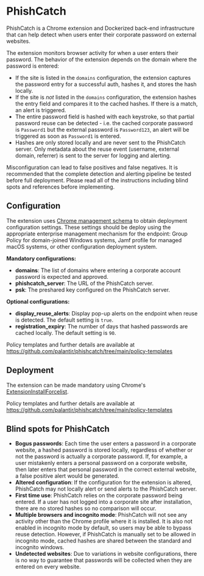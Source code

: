 # PhishCatch 
PhishCatch is a Chrome extension and Dockerized back-end infrastructure that can help detect when users enter their corporate password on external websites.

The extension monitors browser activity for when a user enters their password. The behavior of the extension depends on the domain where the password is entered:
- If the site is listed in the `domains` configuration, the extension captures the password entry for a successful auth, hashes it, and stores the hash locally.
- If the site is *not* listed in the `domains` configuration, the extension hashes the entry field and compares it to the cached hashes. If there is a match, an alert is triggered.
 - The entire password field is hashed with each keystroke, so that partial password reuse can be detected - i.e. the cached corporate password is `Password1` but the external password is `Password123`, an alert will be triggered as soon as `Password1` is entered.
 - Hashes are only stored locally and are never sent to the PhishCatch server. Only metadata about the reuse event (username, external domain, referrer) is sent to the server for logging and alerting.

Misconfiguration can lead to false positives and false negatives. It is recommended that the complete detection and alerting pipeline be tested before full deployment. Please read all of the instructions including blind spots and references before implementing. 

## Configuration
The extension uses [Chrome management schema](https://developer.chrome.com/apps/manifest/storage) to obtain deployment configuration settings. These settings should be deploy using the appropriate enterprise management mechanism for the endpoint: Group Policy for domain-joined Windows systems, Jamf profile for managed macOS systems, or other configuration deployment system.

**Mandatory configurations:**
- **domains**: The list of domains where entering a corporate account password is expected and approved.
- **phishcatch_server**: The URL of the PhishCatch server.
- **psk**: The preshared key configured on the PhishCatch server.

**Optional configurations:**
- **display_reuse_alerts**: Display pop-up alerts on the endpoint when reuse is detected. The default setting is `true`.
- **registration_expiry**: The number of days that hashed passwords are cached locally. The default setting is `90`.

Policy templates and further details are available at https://github.com/palantir/phishcatch/tree/main/policy-templates

## Deployment
The extension can be made mandatory using Chrome's [ExtensionInstallForcelist](https://cloud.google.com/docs/chrome-enterprise/policies/?policy=ExtensionInstallForcelist).

Policy templates and further details are available at https://github.com/palantir/phishcatch/tree/main/policy-templates

## Blind spots for PhishCatch
- **Bogus passwords**: Each time the user enters a password in a corporate website, a hashed password is stored locally, regardless of whether or not the password is actually a corporate password. If, for example, a user mistakenly enters a personal password on a corporate website, then later enters that personal password in the correct external website, a false positive alert would be generated.
- **Altered configuration**: If the configuration for the extension is altered, PhishCatch may not locally alert or send alerts to the PhishCatch server.
- **First time use**: PhishCatch relies on the corporate password being entered. If a user has not logged into a corporate site after installation, there are no stored hashes so no comparison will occur.
- **Multiple browsers and incognito mode**: PhishCatch will not see any activity other than the Chrome profile where it is installed. It is also not enabled in incognito mode by default, so users may be able to bypass reuse detection. However, if PhishCatch is manually set to be allowed in incognito mode, cached hashes are shared between the standard and incognito windows.
- **Undetected websites**: Due to variations in website configurations, there is no way to guarantee that passwords will be collected when they are entered on every website. 
